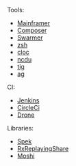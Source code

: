 Tools:

- [Mainframer](https://github.com/gojuno/mainframer)
- [Composer](https://github.com/gojuno/composer)
- [Swarmer](https://github.com/gojuno/swarmer)
- [zsh](http://ohmyz.sh)
- [cloc](https://github.com/AlDanial/cloc)
- [ncdu](https://en.wikipedia.org/wiki/Ncdu)
- [tig](https://jonas.github.io/tig/)
- [ag](https://geoff.greer.fm/ag/)

CI:
  
- [Jenkins](https://jenkins.io)
- [CircleCi](http://circleci.com)
- [Drone](https://drone.io)

Libraries:

- [Spek](http://spekframework.org/)
- [RxReplayingShare](https://github.com/JakeWharton/RxReplayingShare)
- [Moshi](https://github.com/square/moshi)
